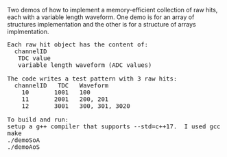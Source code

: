 Two demos of how to implement a memory-efficient collection of raw hits,
each with a variable length waveform. One demo is for an array of structures
implementation and the other is for a structure of arrays implmentation.

<pre>
Each raw hit object has the content of:
  channelID
   TDC value
   variable length waveform (ADC values)

The code writes a test pattern with 3 raw hits:
  channelID   TDC   Waveform
    10       1001   100
    11       2001   200, 201
    12       3001   300, 301, 3020

To build and run:
setup a g++ compiler that supports --std=c++17.  I used gcc 9.3.0
make
./demoSoA
./demoAoS

</pre>
